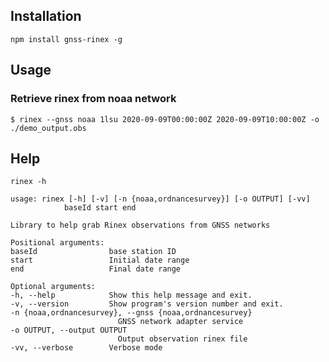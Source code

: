 ## Installation

`npm install gnss-rinex -g`

## Usage

### Retrieve rinex from noaa network

`$ rinex --gnss noaa 1lsu 2020-09-09T00:00:00Z 2020-09-09T10:00:00Z -o ./demo_output.obs`

## Help

`rinex -h`

    usage: rinex [-h] [-v] [-n {noaa,ordnancesurvey}] [-o OUTPUT] [-vv]
                baseId start end

    Library to help grab Rinex observations from GNSS networks

    Positional arguments:
    baseId                base station ID
    start                 Initial date range
    end                   Final date range

    Optional arguments:
    -h, --help            Show this help message and exit.
    -v, --version         Show program's version number and exit.
    -n {noaa,ordnancesurvey}, --gnss {noaa,ordnancesurvey}
                            GNSS network adapter service
    -o OUTPUT, --output OUTPUT
                            Output observation rinex file
    -vv, --verbose        Verbose mode
